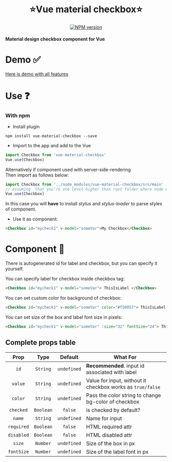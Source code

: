 <h1 align="center">⭐️Vue material checkbox⭐️</h1>

<p align="center">
<a href="https://www.npmjs.com/package/vue-material-checkbox">
<img src="https://img.shields.io/npm/v/vue-material-checkbox.svg" alt="NPM version">
</a>
</p>

#### Material design checkbox component for Vue

# Demo ✅
[Here is demo with all features](https://xrei.github.io/vue-material-checkbox/)

# Use ❓
### With npm
- Install plugin
```
npm install vue-material-checkbox --save
```
- Import to the app and add to the Vue
```javascript
import Checkbox from 'vue-material-checkbox'
Vue.use(Checkbox)
```
Alternatively if component used with server-side-rendering
<br>
Then import as follows below:
```javascript
import Checkbox from '../node_modules/vue-material-checkbox/src/main'
// assuming  that you're one level higher than root folder where node modules is.
Vue.use(Checkbox)
```
In this case you will **have** to install *stylus* and *stylus-loader*  to parse styles of component.

- Use it as component:
```html
<Checkbox id="mycheck1" v-model="someVar">My Checkbox</Checkbox>
```

# Component 💎
There is autogenerated id for label and checkbox, but you can specify it yourself.

You can specify label for checkbox inside checkbox tag:
```html
<Checkbox id="mycheck1" v-model="someVar"> ThisIsLabel </Checkbox>
```

You can set custom color for background of checkbox:
```html
<Checkbox id="mycheck1" v-model="someVar" color="#f50057"> ThisIsLabel </Checkbox>
```

You can set size of the box and label font size in pixels:
```html
<Checkbox id="mycheck1" v-model="someVar" :size="32" fontSize="24"> ThisIsLabel </Checkbox>
```

## Complete props table

| Prop | Type | Default | What For|
|:-:|:-:|:-:|---|
| `id` | `String` | `undefined` | **Recommended**. input id associated with label |
| `value` | `String` | `undefined` | Value for input, without it checkbox works as `true/false` |
| `color` | `String` | `undefined` | Pass the color string to change bg-color of checkbox |
| `checked` | `Boolean` | `false` | is checked by default? |
| `name` | `String` | `undefined` | Name for input |
| `required` | `Boolean` | `false` | HTML required attr |
| `disabled` | `Boolean` | `false` | HTML disabled attr |
| `size` | `Number` | `undefined` | Size of the box in px |
| `fontSize` | `Number` | `undefined` | Size of the label font in px |
